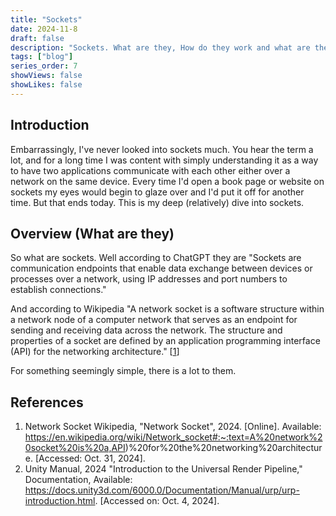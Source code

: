 ```yaml
---
title: "Sockets"
date: 2024-11-8
draft: false
description: "Sockets. What are they, How do they work and what are they used for?"
tags: ["blog"]
series_order: 7
showViews: false
showLikes: false
---
```


## Introduction

Embarrassingly, I've never looked into sockets much. You hear the term a lot, and for a long time I was content with simply understanding it as a way to have two applications communicate with each other either over a network on the same device.
Every time I'd open a book page or website on sockets my eyes would begin to glaze over and I'd put it off for another time. 
But that ends today. 
This is my deep (relatively) dive into sockets.

## Overview (What are they)
So what are sockets. Well according to ChatGPT they are "Sockets are communication endpoints that enable data exchange between devices or processes over a network, using IP addresses and port numbers to establish connections."

And according to Wikipedia "A network socket is a software structure within a network node of a computer network that serves as an endpoint for sending and receiving data across the network. The structure and properties of a socket are defined by an application programming interface (API) for the networking architecture." [<a href="#ref1">1</a>\]

For something seemingly simple, there is a lot to them.


## References
1. <a id="ref1"> Network Socket Wikipedia, "Network Socket", 2024. [Online]. Available: https://en.wikipedia.org/wiki/Network_socket#:~:text=A%20network%20socket%20is%20a,API)%20for%20the%20networking%20architecture. [Accessed: Oct. 31, 2024].</a>
2. <a id="ref2"> Unity Manual, 2024 "Introduction to the Universal Render Pipeline," Documentation, Available: <https://docs.unity3d.com/6000.0/Documentation/Manual/urp/urp-introduction.html>. [Accessed on: Oct. 4, 2024].</a>



